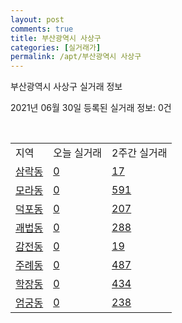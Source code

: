 ```yaml
---
layout: post
comments: true
title: 부산광역시 사상구
categories: [실거래가]
permalink: /apt/부산광역시 사상구
---
```


부산광역시 사상구 실거래 정보

2021년 06월 30일 등록된 실거래 정보: 0건

<script type="text/javascript">
  google.charts.load('current', {'packages':['corechart']});
  google.charts.setOnLoadCallback(drawChart);

  function drawChart() {
    var data = google.visualization.arrayToDataTable([['거래일', '매매', '전월세', '전매'], ['21-02', 213, 161, 16], ['21-03', 315, 213, 23], ['21-04', 271, 189, 14], ['21-05', 345, 253, 7], ['21-06', 115, 143, 3]]);

    var options = {
      title: '최근 유형별 거래량 추이',
      legend: { position: 'bottom' }
    };

    var chart = new google.visualization.LineChart(document.getElementById('columnchart_material'));
    chart.draw(data, (options));
  }
</script>

<div id="columnchart_material" style="width: 100%; margin-left: -35px"></div>
<br>
<table class="sortable">
  <tr>
    <td>지역</td>
    <td>오늘 실거래</td>
    <td>2주간 실거래</td>
  </tr>

  
  <tr class="item">
    <td><a href="부산광역시 사상구 삼락동">삼락동</a></td>
    <td><a href="부산광역시 사상구 삼락동">0</a></td>
    <td><a href="부산광역시 사상구 삼락동">17</a></td>
  </tr>
    

  <tr class="item">
    <td><a href="부산광역시 사상구 모라동">모라동</a></td>
    <td><a href="부산광역시 사상구 모라동">0</a></td>
    <td><a href="부산광역시 사상구 모라동">591</a></td>
  </tr>
    

  <tr class="item">
    <td><a href="부산광역시 사상구 덕포동">덕포동</a></td>
    <td><a href="부산광역시 사상구 덕포동">0</a></td>
    <td><a href="부산광역시 사상구 덕포동">207</a></td>
  </tr>
    

  <tr class="item">
    <td><a href="부산광역시 사상구 괘법동">괘법동</a></td>
    <td><a href="부산광역시 사상구 괘법동">0</a></td>
    <td><a href="부산광역시 사상구 괘법동">288</a></td>
  </tr>
    

  <tr class="item">
    <td><a href="부산광역시 사상구 감전동">감전동</a></td>
    <td><a href="부산광역시 사상구 감전동">0</a></td>
    <td><a href="부산광역시 사상구 감전동">19</a></td>
  </tr>
    

  <tr class="item">
    <td><a href="부산광역시 사상구 주례동">주례동</a></td>
    <td><a href="부산광역시 사상구 주례동">0</a></td>
    <td><a href="부산광역시 사상구 주례동">487</a></td>
  </tr>
    

  <tr class="item">
    <td><a href="부산광역시 사상구 학장동">학장동</a></td>
    <td><a href="부산광역시 사상구 학장동">0</a></td>
    <td><a href="부산광역시 사상구 학장동">434</a></td>
  </tr>
    

  <tr class="item">
    <td><a href="부산광역시 사상구 엄궁동">엄궁동</a></td>
    <td><a href="부산광역시 사상구 엄궁동">0</a></td>
    <td><a href="부산광역시 사상구 엄궁동">238</a></td>
  </tr>
    


</table>


    